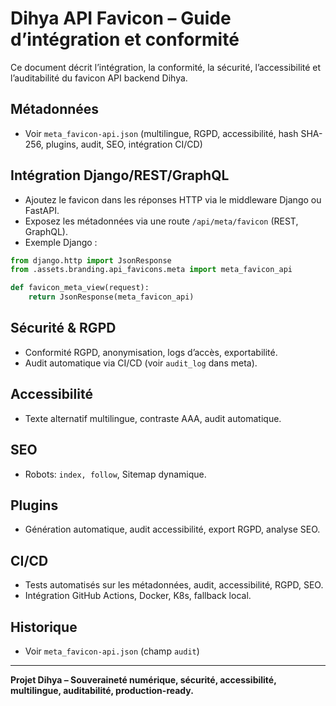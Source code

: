 # Dihya API Favicon – Guide d’intégration et conformité

Ce document décrit l’intégration, la conformité, la sécurité, l’accessibilité et l’auditabilité du favicon API backend Dihya.

## Métadonnées
- Voir `meta_favicon-api.json` (multilingue, RGPD, accessibilité, hash SHA-256, plugins, audit, SEO, intégration CI/CD)

## Intégration Django/REST/GraphQL
- Ajoutez le favicon dans les réponses HTTP via le middleware Django ou FastAPI.
- Exposez les métadonnées via une route `/api/meta/favicon` (REST, GraphQL).
- Exemple Django :

```python
from django.http import JsonResponse
from .assets.branding.api_favicons.meta import meta_favicon_api

def favicon_meta_view(request):
    return JsonResponse(meta_favicon_api)
```

## Sécurité & RGPD
- Conformité RGPD, anonymisation, logs d’accès, exportabilité.
- Audit automatique via CI/CD (voir `audit_log` dans meta).

## Accessibilité
- Texte alternatif multilingue, contraste AAA, audit automatique.

## SEO
- Robots: `index, follow`, Sitemap dynamique.

## Plugins
- Génération automatique, audit accessibilité, export RGPD, analyse SEO.

## CI/CD
- Tests automatisés sur les métadonnées, audit, accessibilité, RGPD, SEO.
- Intégration GitHub Actions, Docker, K8s, fallback local.

## Historique
- Voir `meta_favicon-api.json` (champ `audit`)

---

**Projet Dihya – Souveraineté numérique, sécurité, accessibilité, multilingue, auditabilité, production-ready.**
